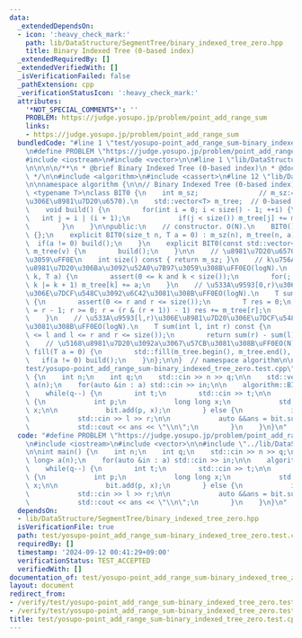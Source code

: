 ```yaml
---
data:
  _extendedDependsOn:
  - icon: ':heavy_check_mark:'
    path: lib/DataStructure/SegmentTree/binary_indexed_tree_zero.hpp
    title: Binary Indexed Tree (0-based index)
  _extendedRequiredBy: []
  _extendedVerifiedWith: []
  _isVerificationFailed: false
  _pathExtension: cpp
  _verificationStatusIcon: ':heavy_check_mark:'
  attributes:
    '*NOT_SPECIAL_COMMENTS*': ''
    PROBLEM: https://judge.yosupo.jp/problem/point_add_range_sum
    links:
    - https://judge.yosupo.jp/problem/point_add_range_sum
  bundledCode: "#line 1 \"test/yosupo-point_add_range_sum-binary_indexed_tree_zero.test.cpp\"\
    \n#define PROBLEM \"https://judge.yosupo.jp/problem/point_add_range_sum\"\n\n\
    #include <iostream>\n#include <vector>\n\n#line 1 \"lib/DataStructure/SegmentTree/binary_indexed_tree_zero.hpp\"\
    \n\n\n\n/**\n * @brief Binary Indexed Tree (0-based index)\n * @docs docs/DataStructure/SegmentTree/binary_indexed_tree_zero.md\n\
    \ */\n\n#include <algorithm>\n#include <cassert>\n#line 12 \"lib/DataStructure/SegmentTree/binary_indexed_tree_zero.hpp\"\
    \n\nnamespace algorithm {\n\n// Binary Indexed Tree (0-based index).\ntemplate\
    \ <typename T>\nclass BIT0 {\n    int m_sz;               // m_sz:=(\u914D\u5217\
    \u306E\u8981\u7D20\u6570).\n    std::vector<T> m_tree;  // 0-based index.\n\n\
    \    void build() {\n        for(int i = 0; i < size() - 1; ++i) {\n         \
    \   int j = i | (i + 1);\n            if(j < size()) m_tree[j] += m_tree[i];\n\
    \        }\n    }\n\npublic:\n    // constructor. O(N).\n    BIT0() : BIT0(0)\
    \ {};\n    explicit BIT0(size_t n, T a = 0) : m_sz(n), m_tree(n, a) {\n      \
    \  if(a != 0) build();\n    }\n    explicit BIT0(const std::vector<T> &v) : m_sz(v.size()),\
    \ m_tree(v) {\n        build();\n    }\n\n    // \u8981\u7D20\u6570\u3092\u8FD4\
    \u3059\uFF0E\n    int size() const { return m_sz; }\n    // k\u756A\u76EE\u306E\
    \u8981\u7D20\u306Ba\u3092\u52A0\u7B97\u3059\u308B\uFF0EO(logN).\n    void add(int\
    \ k, T a) {\n        assert(0 <= k and k < size());\n        for(; k < size();\
    \ k |= k + 1) m_tree[k] += a;\n    }\n    // \u533A\u9593[0,r)\u306E\u8981\u7D20\
    \u306E\u7DCF\u548C\u3092\u6C42\u3081\u308B\uFF0EO(logN).\n    T sum(int r) const\
    \ {\n        assert(0 <= r and r <= size());\n        T res = 0;\n        for(r\
    \ = r - 1; r >= 0; r = (r & (r + 1)) - 1) res += m_tree[r];\n        return res;\n\
    \    }\n    // \u533A\u9593[l,r)\u306E\u8981\u7D20\u306E\u7DCF\u548C\u3092\u6C42\
    \u3081\u308B\uFF0EO(logN).\n    T sum(int l, int r) const {\n        assert(0\
    \ <= l and l <= r and r <= size());\n        return sum(r) - sum(l);\n    }\n\
    \    // \u5168\u8981\u7D20\u3092a\u3067\u57CB\u3081\u308B\uFF0EO(N).\n    void\
    \ fill(T a = 0) {\n        std::fill(m_tree.begin(), m_tree.end(), a);\n     \
    \   if(a != 0) build();\n    }\n};\n\n}  // namespace algorithm\n\n\n#line 7 \"\
    test/yosupo-point_add_range_sum-binary_indexed_tree_zero.test.cpp\"\n\nint main()\
    \ {\n    int n;\n    int q;\n    std::cin >> n >> q;\n\n    std::vector<long long>\
    \ a(n);\n    for(auto &in : a) std::cin >> in;\n\n    algorithm::BIT0 bit(a);\n\
    \    while(q--) {\n        int t;\n        std::cin >> t;\n\n        if(t == 0)\
    \ {\n            int p;\n            long long x;\n            std::cin >> p >>\
    \ x;\n\n            bit.add(p, x);\n        } else {\n            int l, r;\n\
    \            std::cin >> l >> r;\n\n            auto &&ans = bit.sum(l, r);\n\
    \            std::cout << ans << \"\\n\";\n        }\n    }\n}\n"
  code: "#define PROBLEM \"https://judge.yosupo.jp/problem/point_add_range_sum\"\n\
    \n#include <iostream>\n#include <vector>\n\n#include \"../lib/DataStructure/SegmentTree/binary_indexed_tree_zero.hpp\"\
    \n\nint main() {\n    int n;\n    int q;\n    std::cin >> n >> q;\n\n    std::vector<long\
    \ long> a(n);\n    for(auto &in : a) std::cin >> in;\n\n    algorithm::BIT0 bit(a);\n\
    \    while(q--) {\n        int t;\n        std::cin >> t;\n\n        if(t == 0)\
    \ {\n            int p;\n            long long x;\n            std::cin >> p >>\
    \ x;\n\n            bit.add(p, x);\n        } else {\n            int l, r;\n\
    \            std::cin >> l >> r;\n\n            auto &&ans = bit.sum(l, r);\n\
    \            std::cout << ans << \"\\n\";\n        }\n    }\n}\n"
  dependsOn:
  - lib/DataStructure/SegmentTree/binary_indexed_tree_zero.hpp
  isVerificationFile: true
  path: test/yosupo-point_add_range_sum-binary_indexed_tree_zero.test.cpp
  requiredBy: []
  timestamp: '2024-09-12 00:41:29+09:00'
  verificationStatus: TEST_ACCEPTED
  verifiedWith: []
documentation_of: test/yosupo-point_add_range_sum-binary_indexed_tree_zero.test.cpp
layout: document
redirect_from:
- /verify/test/yosupo-point_add_range_sum-binary_indexed_tree_zero.test.cpp
- /verify/test/yosupo-point_add_range_sum-binary_indexed_tree_zero.test.cpp.html
title: test/yosupo-point_add_range_sum-binary_indexed_tree_zero.test.cpp
---
```


